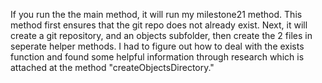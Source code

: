 If you run the the main method, it will run my milestone21 method. This method first ensures that the git repo does not already exist. Next, it will create a git repository, and an objects subfolder, then create the 2 files in seperate helper methods. I had to figure out how to deal with the exists function and found some helpful information through research which is attached at the method "createObjectsDirectory."